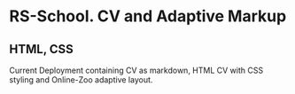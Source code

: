 # RS-School. CV and Adaptive Markup

## HTML, CSS

Current Deployment containing CV as markdown, HTML CV with CSS styling and Online-Zoo
adaptive layout.
